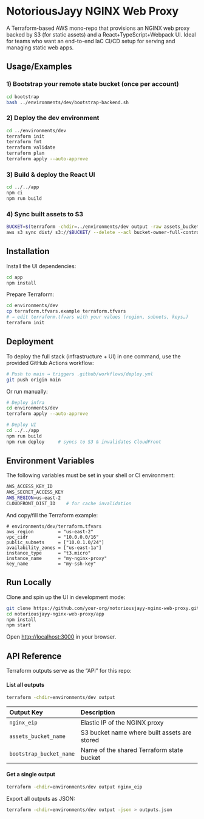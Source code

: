 # NotoriousJayy NGINX Web Proxy

A Terraform-based AWS mono-repo that provisions an NGINX web proxy backed by S3 (for static assets) and a React+TypeScript+Webpack UI. Ideal for teams who want an end-to-end IaC CI/CD setup for serving and managing static web apps.

## Usage/Examples


### 1) Bootstrap your remote state bucket (once per account)
```bash
cd bootstrap
bash ../environments/dev/bootstrap-backend.sh
```

### 2) Deploy the dev environment
```bash
cd ../environments/dev
terraform init
terraform fmt
terraform validate
terraform plan
terraform apply --auto-approve
```

### 3) Build & deploy the React UI
```bash
cd ../../app
npm ci
npm run build
```

### 4) Sync built assets to S3
```bash
BUCKET=$(terraform -chdir=../environments/dev output -raw assets_bucket_name)
aws s3 sync dist/ s3://$BUCKET/ --delete --acl bucket-owner-full-control
```

## Installation

Install the UI dependencies:

```bash
cd app
npm install
```

Prepare Terraform:

```bash
cd environments/dev
cp terraform.tfvars.example terraform.tfvars
# → edit terraform.tfvars with your values (region, subnets, keys…)
terraform init
```

## Deployment

To deploy the full stack (infrastructure + UI) in one command, use the provided GitHub Actions workflow:

```bash
# Push to main → triggers .github/workflows/deploy.yml
git push origin main
```

Or run manually:

```bash
# Deploy infra
cd environments/dev
terraform apply --auto-approve

# Deploy UI
cd ../../app
npm run build
npm run deploy     # syncs to S3 & invalidates CloudFront
```

## Environment Variables

The following variables must be set in your shell or CI environment:

```bash
AWS_ACCESS_KEY_ID
AWS_SECRET_ACCESS_KEY
AWS_REGION=us-east-2
CLOUDFRONT_DIST_ID    # for cache invalidation
```

And copy/fill the Terraform example:

```hcl
# environments/dev/terraform.tfvars
aws_region         = "us-east-2"
vpc_cidr           = "10.0.0.0/16"
public_subnets     = ["10.0.1.0/24"]
availability_zones = ["us-east-1a"]
instance_type      = "t3.micro"
instance_name      = "my-nginx-proxy"
key_name           = "my-ssh-key"
```

## Run Locally

Clone and spin up the UI in development mode:

```bash
git clone https://github.com/your-org/notoriousjayy-nginx-web-proxy.git
cd notoriousjayy-nginx-web-proxy/app
npm install
npm start
```

Open [http://localhost:3000](http://localhost:3000) in your browser.

## API Reference

Terraform outputs serve as the “API” for this repo:

#### List all outputs

```bash
terraform -chdir=environments/dev output
```

| Output Key              | Description                                  |
| :---------------------- | :------------------------------------------- |
| `nginx_eip`             | Elastic IP of the NGINX proxy                |
| `assets_bucket_name`    | S3 bucket name where built assets are stored |
| `bootstrap_bucket_name` | Name of the shared Terraform state bucket    |

#### Get a single output

```bash
terraform -chdir=environments/dev output nginx_eip
```

Export all outputs as JSON:

```bash
terraform -chdir=environments/dev output -json > outputs.json
```
